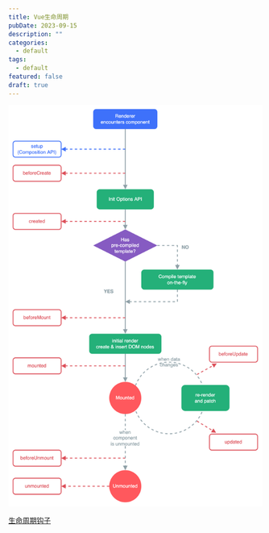 ```yaml
---
title: Vue生命周期
pubDate: 2023-09-15
description: ""
categories:
  - default
tags:
  - default
featured: false
draft: true
---
```


![](../assets/1694772402679.png)

[生命周期钩子](https://cn.vuejs.org/guide/essentials/lifecycle.html#lifecycle-diagram)
